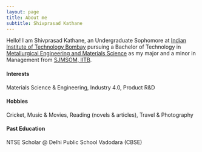 ```yaml
---
layout: page
title: About me
subtitle: Shivprasad Kathane
---
```


Hello! I am Shivprasad Kathane, an Undergraduate Sophomore at [Indian Institute of Technology Bombay](http://www.iitb.ac.in) pursuing a Bachelor of Technology in [Metallurgical Engineering and Materials Science](http://www.iitb.ac.in/mems/en) as my major and a minor in Management from [SJMSOM, IITB](http://www.som.iitb.ac.in/).

#### Interests
Materials Science & Engineering, Industry 4.0, Product R&D

#### Hobbies
Cricket, Music & Movies, Reading (novels & articles), Travel & Photography

#### Past Education
NTSE Scholar @ Delhi Public School Vadodara (CBSE)
